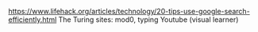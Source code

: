 https://www.lifehack.org/articles/technology/20-tips-use-google-search-efficiently.html
The Turing sites: mod0, typing
Youtube (visual learner)
